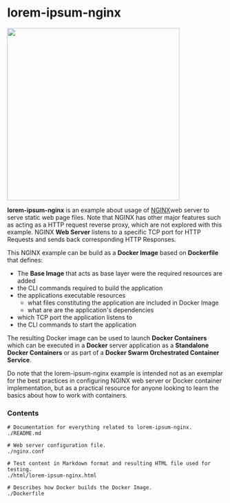 # lorem-ipsum-nginx

<div class="row">
  <div class="column">
    <img src="https://pekkakorpi-tassi.fi/img/logo_v1.8.png"  width=400>
  </div>
</div>

**lorem-ipsum-nginx** is an example about usage of [NGINX](https://www.nginx.com)web server to serve static web page files. Note that NGINX has other major features such as acting as a HTTP request reverse proxy, which are not explored with this example. NGINX **Web Server** listens to a specific TCP port for HTTP Requests and sends back corresponding HTTP Responses.

This NGINX example can be build as a **Docker Image** based on **Dockerfile** that defines:

  - The **Base Image** that acts as base layer were the required resources are added
  - the CLI commands required to build the application
  - the applications executable resources
    - what files constituting the application are included in Docker Image
    - what are are the application's dependencies
  - which TCP port the application listens to
  - the CLI commands to start the application

The resulting Docker image can be used to launch **Docker Containers** which can be executed in a **Docker** server application as a **Standalone Docker Containers** or as part of a **Docker Swarm Orchestrated Container Service**.

Do note that the lorem-ipsum-nginx example is intended not as an exemplar for the best practices in configuring NGINX web server or Docker container implementation, but as a practical resource for anyone looking to learn the basics about how to work with containers.

### Contents

```text
# Documentation for everything related to lorem-ipsum-nginx.
./README.md

# Web server configuration file.
./nginx.conf

# Test content in Markdown format and resulting HTML file used for testing.
./html/lorem-ipsum-nginx.html

# Describes how Docker builds the Docker Image.
./Dockerfile
```
